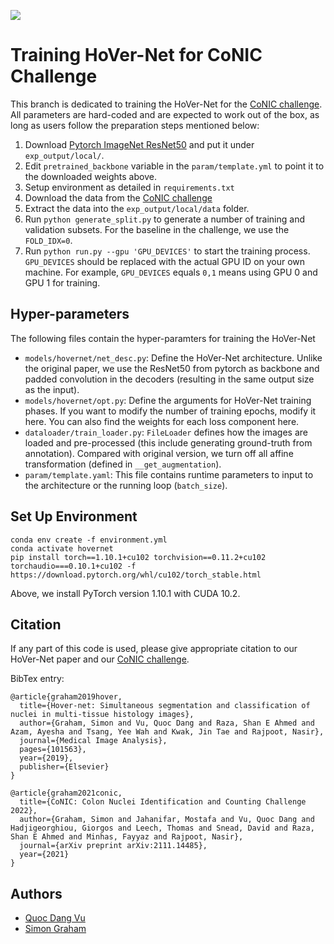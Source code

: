 ![](docs/conic_banner.png)

# Training HoVer-Net for CoNIC Challenge

This branch is dedicated to training the HoVer-Net for the [CoNIC challenge](https://conic-challenge.grand-challenge.org/). All parameters are hard-coded and are expected to work out of the box, as long as users follow the preparation steps mentioned below:

1. Download [Pytorch ImageNet ResNet50](https://download.pytorch.org/models/resnet50-0676ba61.pth) and put
it under `exp_output/local/`.
2. Edit `pretrained_backbone` variable in the `param/template.yml` to point it to the downloaded weights above.
3. Setup environment as detailed in `requirements.txt`
4. Download the data from the [CoNIC challenge](https://conic-challenge.grand-challenge.org/)
5. Extract the data into the `exp_output/local/data` folder.
6. Run `python generate_split.py` to generate a number
of training and validation subsets. For the baseline in the
challenge, we use the `FOLD_IDX=0`.
7. Run `python run.py --gpu 'GPU_DEVICES'` to start the training process.
`GPU_DEVICES` should be replaced with the actual GPU ID on your own machine.
For example, `GPU_DEVICES` equals `0,1` means using GPU 0 and GPU 1 for training.

## Hyper-parameters

The following files contain the hyper-paramters for training the HoVer-Net
- `models/hovernet/net_desc.py`: Define the HoVer-Net architecture. Unlike the original paper, we use the ResNet50 from pytorch as backbone and padded convolution in the decoders (resulting in the same output size as the input).
- `models/hovernet/opt.py`: Define the arguments for HoVer-Net training phases. If you want to modify the number of training epochs, modify it here. You can also find the weights for each loss component here.
- `dataloader/train_loader.py`: `FileLoader` defines how the
images are loaded and pre-processed (this include generating ground-truth from annotation). Compared with original version, we turn off all affine transformation (defined in
`__get_augmentation`).
- `param/template.yaml`: This file contains runtime parameters to input to the architecture or the running loop
(`batch_size`).

## Set Up Environment

```
conda env create -f environment.yml
conda activate hovernet
pip install torch==1.10.1+cu102 torchvision==0.11.2+cu102 torchaudio===0.10.1+cu102 -f https://download.pytorch.org/whl/cu102/torch_stable.html
```

Above, we install PyTorch version 1.10.1 with CUDA 10.2. 

## Citation

If any part of this code is used, please give appropriate citation to our HoVer-Net paper and our [CoNIC challenge](https://conic-challenge.grand-challenge.org/). <br />

BibTex entry: <br />
```
@article{graham2019hover,
  title={Hover-net: Simultaneous segmentation and classification of nuclei in multi-tissue histology images},
  author={Graham, Simon and Vu, Quoc Dang and Raza, Shan E Ahmed and Azam, Ayesha and Tsang, Yee Wah and Kwak, Jin Tae and Rajpoot, Nasir},
  journal={Medical Image Analysis},
  pages={101563},
  year={2019},
  publisher={Elsevier}
}

@article{graham2021conic,
  title={CoNIC: Colon Nuclei Identification and Counting Challenge 2022},
  author={Graham, Simon and Jahanifar, Mostafa and Vu, Quoc Dang and Hadjigeorghiou, Giorgos and Leech, Thomas and Snead, David and Raza, Shan E Ahmed and Minhas, Fayyaz and Rajpoot, Nasir},
  journal={arXiv preprint arXiv:2111.14485},
  year={2021}
}
```

## Authors

* [Quoc Dang Vu](https://github.com/vqdang)
* [Simon Graham](https://github.com/simongraham)
